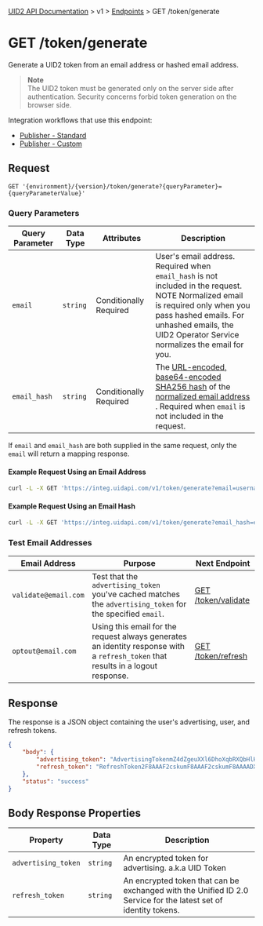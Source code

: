 [UID2 API Documentation](../../README.md) > v1 > [Endpoints](./README.md) > GET /token/generate

# GET /token/generate
Generate a UID2 token from an email address or hashed email address.

><b>Note</b><br>
The UID2 token must be generated only on the server side after authentication. Security concerns forbid token generation on the browser side.

Integration workflows that use this endpoint:
* [Publisher - Standard](../guides/publisher-client-side.md)
* [Publisher - Custom](../guides/custom-publisher-integration.md)

## Request 

```GET '{environment}/{version}/token/generate?{queryParameter}={queryParameterValue}'```

###  Query Parameters

| Query Parameter | Data Type | Attributes | Description |
| --- | --- | --- | --- |
| `email` | `string` | Conditionally Required |  User's email address. Required when `email_hash` is not included in the request.<br>NOTE Normalized email is  required only when you pass hashed emails. For unhashed emails, the UID2 Operator Service normalizes the email for you.|
| `email_hash` | `string` | Conditionally Required | The [URL-encoded, base64-encoded SHA256 hash](../../README.md#encoding-email-hashes) of the [normalized email address](../../README.md#emailnormalization) . Required when `email` is not included in the request. |

If `email` and `email_hash` are both supplied in the same request, only the `email` will return a mapping response.

#### Example Request Using an Email Address

```sh
curl -L -X GET 'https://integ.uidapi.com/v1/token/generate?email=username@example.com' -H 'Authorization: Bearer YourTokenBV3tua4BXNw+HVUFpxLlGy8nWN6mtgMlIk='
```

#### Example Request Using an Email Hash

```sh
curl -L -X GET 'https://integ.uidapi.com/v1/token/generate?email_hash=eVvLS%2FVg%2BYZ6%2Bz3i0NOpSXYyQAfEXqCZ7BTpAjFUBUc%3D' -H 'Authorization: Bearer YourTokenBV3tua4BXNw+HVUFpxLlGy8nWN6mtgMlIk='
```

### Test Email Addresses

| Email Address | Purpose | Next Endpoint |
| --- | --- | --- |
| `validate@email.com` | Test that the `advertising_token` you've cached matches the `advertising_token` for the specified `email`. | [GET /token/validate](./get-token-validate.md) |
| `optout@email.com` | Using this email for the request always generates an identity response with a `refresh_token` that results in a logout response. | [GET /token/refresh](./get-token-refresh.md) |

## Response

The response is a JSON object containing the user's advertising, user, and refresh tokens.


```json
{
    "body": {
        "advertising_token": "AdvertisingTokenmZ4dZgeuXXl6DhoXqbRXQbHlHhA96leN94U1uavZVspwKXlfWETZ3b/besPFFvJxNLLySg4QEYHUAiyUrNncgnm7ppu0mi6wU2CW6hssiuEkKfstbo9XWgRUbWNTM+ewMzXXM8G9j8Q=",
        "refresh_token": "RefreshToken2F8AAAF2cskumF8AAAF2cskumF8AAAADXwFq/90PYmajV0IPrvo51Biqh7/M+JOuhfBY8KGUn//GsmZr9nf+jIWMUO4diOA92kCTF69JdP71Ooo+yF3V5yy70UDP6punSEGmhf5XSKFzjQssCtlHnKrJwqFGKpJkYA=="
    },
    "status": "success"
}
```

## Body Response Properties

| Property | Data Type | Description |
| --- | --- | --- |
| `advertising_token` | `string` | An encrypted token for advertising. a.k.a UID Token |
| `refresh_token` | `string` | An encrypted token that can be exchanged with the Unified ID 2.0 Service for the latest set of identity tokens. |





